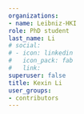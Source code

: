 ```yaml
---
organizations: 
- name: Leibniz-HKI
role: PhD student
last_name: Li
# social:
# - icon: linkedin
#   icon_pack: fab
#   link: 
superuser: false
title: Kexin Li
user_groups:
- contributors
---
```





